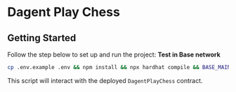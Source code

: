 # Dagent Play Chess 

## Getting Started

Follow the step below to set up and run the project:
**Test in Base  network**

```bash
cp .env.example .env && npm install && npx hardhat compile && BASE_MAINNET_RPC_URL=<BASE_MAINNET_RPC_URL> BASE_MAINNET_PRIVATE_KEY=<PRIVATE_KEY> npm run playChess:base_mainnet
```

This script will interact with the deployed `DagentPlayChess` contract.
